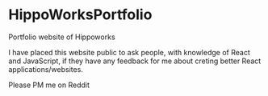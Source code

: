# HippoWorksPortfolio
Portfolio website of Hippoworks

I have placed this website public to ask people, with knowledge of React and JavaScript, if they have any feedback for me about creting better React applications/websites. 

Please PM me on Reddit
